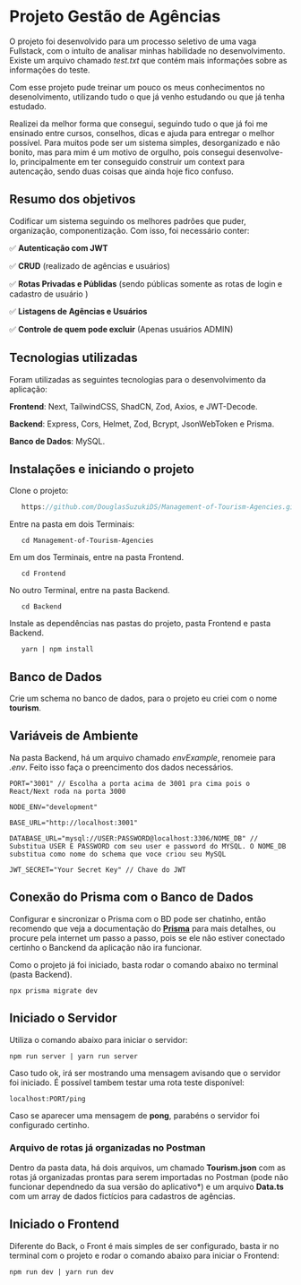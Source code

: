 # Projeto Gestão de Agências

O projeto foi desenvolvido para um processo seletivo de uma vaga Fullstack, com o intuíto de analisar minhas habilidade no desenvolvimento. Existe um arquivo chamado *test.txt* que contém mais informações sobre as informações do teste.

Com esse projeto pude treinar um pouco os meus conhecimentos no desenolvimento, utilizando tudo o que já venho estudando ou que já tenha estudado. 

Realizei da melhor forma que consegui, seguindo tudo o que já foi me ensinado entre cursos, conselhos, dicas e ajuda para entregar o melhor possível. Para muitos pode ser um sistema simples, desorganizado e não bonito, mas para mim é um motivo de orgulho, pois consegui desenvolve-lo, principalmente em ter conseguido construir um context para autencação, sendo duas coisas que ainda hoje fico confuso.   

## Resumo dos objetivos
Codificar um sistema seguindo os melhores padrões que puder, organização, componentização. Com isso, foi necessário conter:

✅ **Autenticação com JWT**

✅ **CRUD** (realizado de agências e usuários)

✅ **Rotas Privadas e Públidas** (sendo públicas somente as rotas de login e cadastro de usuário )

✅ **Listagens de Agências e Usuários**

✅ **Controle de quem pode excluir** (Apenas usuários ADMIN)

## Tecnologias utilizadas
Foram utilizadas as seguintes tecnologias para o desenvolvimento da aplicação:

**Frontend**: Next, TailwindCSS, ShadCN, Zod, Axios, e JWT-Decode.

**Backend**: Express, Cors, Helmet, Zod, Bcrypt, JsonWebToken e Prisma.

**Banco de Dados**: MySQL.

## Instalações e iniciando o projeto

Clone o projeto:
```js
   https://github.com/DouglasSuzukiDS/Management-of-Tourism-Agencies.git
```

Entre na pasta em dois Terminais:
```
   cd Management-of-Tourism-Agencies
```

Em um dos Terminais, entre na pasta Frontend.
```
   cd Frontend
```

No outro Terminal, entre na pasta Backend.
```
   cd Backend
```

Instale as dependências nas pastas do projeto, pasta Frontend e pasta Backend.
```
   yarn | npm install
```
## Banco de Dados
Crie um schema no banco de dados, para o projeto eu criei com o nome ****tourism****.

## Variáveis de Ambiente
Na pasta Backend, há um arquivo chamado *envExample*, renomeie para *.env*. Feito isso faça o preencimento dos dados necessários.
```
PORT="3001" // Escolha a porta acima de 3001 pra cima pois o React/Next roda na porta 3000

NODE_ENV="development"

BASE_URL="http://localhost:3001" 

DATABASE_URL="mysql://USER:PASSWORD@localhost:3306/NOME_DB" // Substitua USER E PASSWORD com seu user e password do MYSQL. O NOME_DB substitua como nome do schema que voce criou seu MySQL

JWT_SECRET="Your Secret Key" // Chave do JWT
```
## Conexão do Prisma com o Banco de Dados
Configurar e sincronizar o Prisma com o BD pode ser chatinho, então recomendo que veja a documentação do **[Prisma](https://www.prisma.io/docs/getting-started/quickstart-sqlite)** para mais detalhes, ou procure pela internet um passo a passo, pois se ele não estiver conectado certinho o Banckend da aplicação não ira funcionar.

Como o projeto já foi iniciado, basta rodar o comando abaixo no terminal (pasta Backend).
```
npx prisma migrate dev
```
##  Iniciado o Servidor
Utiliza o comando abaixo para iniciar o servidor:
```
npm run server | yarn run server
```
Caso tudo ok, irá ser mostrando uma mensagem avisando que o servidor foi iniciado. 
É possível tambem testar uma rota teste disponível:
```
localhost:PORT/ping
``` 
Caso se aparecer uma mensagem de **pong**, parabéns o servidor foi configurado certinho.

### Arquivo de rotas já organizadas no Postman
Dentro da pasta data, há dois arquivos, um chamado **Tourism.json** com as rotas já organizadas prontas para serem importadas no Postman (pode não funcionar dependnedo da sua versão do aplicativo*) e um arquivo **Data.ts** com um array de dados fictícios para cadastros de agências.

##  Iniciado o Frontend
Diferente do Back, o Front é mais simples de ser configurado, basta ir no terminal com o projeto e rodar o comando abaixo para iniciar o Frontend:
```
npm run dev | yarn run dev